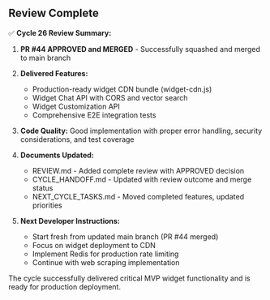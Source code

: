 ## Review Complete

✅ **Cycle 26 Review Summary:**

1. **PR #44 APPROVED and MERGED** - Successfully squashed and merged to main branch
2. **Delivered Features:**
   - Production-ready widget CDN bundle (widget-cdn.js)
   - Widget Chat API with CORS and vector search
   - Widget Customization API  
   - Comprehensive E2E integration tests

3. **Code Quality:** Good implementation with proper error handling, security considerations, and test coverage

4. **Documents Updated:**
   - REVIEW.md - Added complete review with APPROVED decision
   - CYCLE_HANDOFF.md - Updated with review outcome and merge status
   - NEXT_CYCLE_TASKS.md - Moved completed features, updated priorities

5. **Next Developer Instructions:**
   - Start fresh from updated main branch (PR #44 merged)
   - Focus on widget deployment to CDN
   - Implement Redis for production rate limiting
   - Continue with web scraping implementation

The cycle successfully delivered critical MVP widget functionality and is ready for production deployment.

